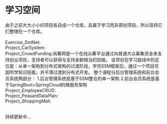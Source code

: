 # 学习空间
由于之前大大小小的项目各自成一个仓库，且属于学习而非原创项目，所以现将它们整理在一个仓库。<br>
<br>
Exercise_DotNet: 
<br>
Project_CarSystem: 
<br>
Project_CrowdFunding:尚筹网是一个在线众筹平台通过向普通大众募集资金来支持创业项目，支持者可以获得与支持金额相当的回报。
该项目在学习路线中的定位是：从单一架构到分布式架构的过渡阶段，学完SSM框架后，通过一个项目巩固所学知识技能，并平滑过渡到分布式开发。
整个课程分后台管理系统和前台会员系统两部分：
1.后台管理系统是基于SSM整合的单一架构
2.前台会员系统是基于SpringBoot+SpringCloud的微服务架构
<br>
Project_EmployeeCRUD:
<br>
Project_PeasantDataPlan:
<br>
Project_ShoppingMall:
<br>

<br>
持续更新中...
